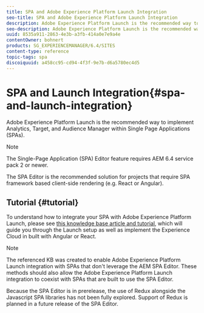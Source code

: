 ```yaml
---
title: SPA and Adobe Experience Platform Launch Integration
seo-title: SPA and Adobe Experience Platform Launch Integration
description: Adobe Experience Platform Launch is the recommended way to implement Analytics, Target, and Audience Manager within SPAs.
seo-description: Adobe Experience Platform Launch is the recommended way to implement Analytics, Target, and Audience Manager within SPAs.
uuid: 8535a911-2863-4e3b-a3fb-414a0e7e9a4e
contentOwner: bohnert
products: SG_EXPERIENCEMANAGER/6.4/SITES
content-type: reference
topic-tags: spa
discoiquuid: a458cc95-cd94-4f3f-9e7b-d6a5780ec4d5
---
```


# SPA and Launch Integration{#spa-and-launch-integration}

Adobe Experience Platform Launch is the recommended way to implement Analytics, Target, and Audience Manager within Single Page Applications (SPAs).

>[!NOTE]
>
>The Single-Page Application (SPA) Editor feature requires AEM 6.4 service pack 2 or newer.
>
>The SPA Editor is the recommended solution for projects that require SPA framework based client-side rendering (e.g. React or Angular).

## Tutorial {#tutorial}

To understand how to integrate your SPA with Adobe Experience Platform Launch, please see [this knowledge base article and tutorial](https://helpx.adobe.com/experience-manager/kt/integration/using/launch-reference-architecture-SPA-tutorial-implement.html), which will guide you through the Launch setup as well as implement the Experience Cloud in built with Angular or React.

>[!NOTE]
>
>The referenced KB was created to enable Adobe Experience Platform Launch integration with SPAs that don't leverage the AEM SPA Editor. These methods should also allow the Adobe Experience Platform Launch integration to coexist with SPAs that are built to use the SPA Editor. 
>
>Because the SPA Editor is in prerelease, the use of Redux alongside the Javascript SPA libraries has not been fully explored. Support of Redux is planned in a future release of the SPA Editor.
